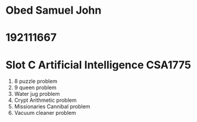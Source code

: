 # Obed Samuel John
# 192111667
# Slot C Artificial Intelligence CSA1775

1. 8 puzzle problem
2. 9 queen problem
3. Water jug problem
4. Crypt Arithmetic problem
5. Missionaries Cannibal problem
6. Vacuum cleaner problem
